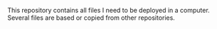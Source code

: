 This repository contains all files I need to be deployed in a computer. Several files are based or copied from other
repositories.
